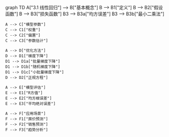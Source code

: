 graph TD
    A["3.1 线性回归"] --> B["基本概念"]
    B --> B1["定义"]
    B --> B2["假设函数"]
    B --> B3["损失函数"]
    B3 --> B3a["均方误差"]
    B3 --> B3b["最小二乘法"]
    
    A --> C["模型参数"]
    C --> C1["权重"]
    C --> C2["偏置"]
    C --> C3["参数估计"]
    
    A --> D["优化方法"]
    D --> D1["梯度下降"]
    D1 --> D1a["批量梯度下降"]
    D1 --> D1b["随机梯度下降"]
    D1 --> D1c["小批量梯度下降"]
    D --> D2["正规方程"]
    
    A --> E["模型评估"]
    E --> E1["R方值"]
    E --> E2["均方根误差"]
    E --> E3["平均绝对误差"]
    
    A --> F["应用场景"]
    F --> F1["房价预测"]
    F --> F2["销售预测"]
    F --> F3["趋势分析"] 